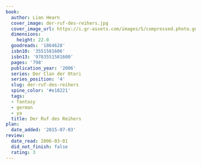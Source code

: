 ```yaml
---
book:
  author: Lian Hearn
  cover_image: der-ruf-des-reihers.jpg
  cover_image_url: https://i.gr-assets.com/images/S/compressed.photo.goodreads.com/books/1370812486l/1864628._SX98_.jpg
  dimensions:
    height: 22.0
  goodreads: '1864628'
  isbn10: '3551581606'
  isbn13: '9783551581600'
  pages: '798'
  publication_year: '2006'
  series: Der Clan der Otori
  series_position: '4'
  slug: der-ruf-des-reihers
  spine_color: '#e18221'
  tags:
  - fantasy
  - german
  - ya
  title: Der Ruf des Reihers
plan:
  date_added: '2015-07-03'
review:
  date_read: 2006-03-01
  did_not_finish: false
  rating: 3
---
```

